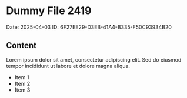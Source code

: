 # Dummy File 2419

Date: 2025-04-03
ID: 6F27EE29-D3EB-41A4-B335-F50C93934B20

## Content

Lorem ipsum dolor sit amet, consectetur adipiscing elit.
Sed do eiusmod tempor incididunt ut labore et dolore magna aliqua.

* Item 1
* Item 2
* Item 3
